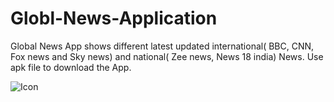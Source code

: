 # Globl-News-Application
Global News App shows different latest updated international( BBC, CNN, Fox news and Sky news) and national( Zee news, News 18 india) News.
Use apk file to download the App.

![Icon](https://github.com/akshi-gupta123/Globl-News-Application/blob/main/News/src/main/ic_launcher-playstore.png)
